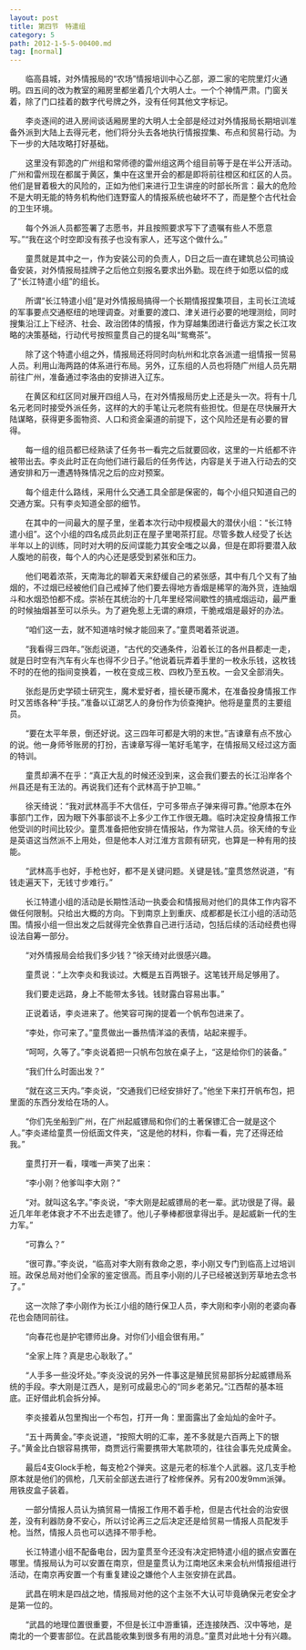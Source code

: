 ```yaml
---
layout: post
title: 第四节　特遣组
category: 5
path: 2012-1-5-5-00400.md
tag: [normal]
---
```


　　临高县城，对外情报局的“农场”情报培训中心乙部，源二家的宅院里灯火通明。四五间的改为教室的厢房里都坐着几个大明人士。一个个神情严肃。门窗关着，除了门口挂着的数字代号牌之外，没有任何其他文字标记。

　　李炎逐间的进入房间谈话厢房里的大明人士全部是经过对外情报局长期培训准备外派到大陆上去得元老，他们将分头去各地执行情报捏集、布点和贸易行动。为下一步的大陆攻略打好基础。

　　这里没有郭逸的广州组和常师德的雷州组这两个组目前等于是在半公开活动。广州和雷州现在都属于黄区，集中在这里开会的都是即将前往橙区和红区的人员。他们是冒着极大的风险的，正如为他们来进行卫生讲座的时部长所言：最大的危险不是大明无能的特务机构他们连野蛮人的情报系统也破坏不了，而是整个古代社会的卫生环境。

　　每个外派人员都签署了志愿书，并且按照要求写下了遗嘱有些人不愿意写。”“我在这个时空即没有孩子也没有家人，还写这个做什么。”

　　童贯就是其中之一，作为安装公司的负责人，D日之后一直在建筑总公司搞设备安装，对外情报局挂牌子之后他立刻报名要求出外勤。现在终于如愿以偿的成了“长江特遣小组”的组长。

　　所谓“长江特遣小组”是对外情报局搞得一个长期情报捏集项目，主司长江流域的军事要点交通枢纽的地理调查。对重要的渡口、津关进行必要的地理测绘，同时搜集沿江上下经济、社会、政治团体的情报，作为穿越集团进行备远方案之长江攻略的决策基础，行动代号按照童贯自己的提名叫“鸳鸯茶”。

　　除了这个特遣小组之外，情报局还将同时向杭州和北京各派遣一组情报一贸易人员。利用山海两路的体系进行布局。另外，辽东组的人员也将随广州组人员先期前往广州，准备通过李洛由的安排进入辽东。

　　在黄区和红区同对展开四组人马，在对外情报局历史上还是头一次。将有十几名元老同时接受外派任务，这样的大的手笔让元老院有些担忱。但是在尽快展开大陆谋略，获得更多面物资、人口和资金渠道的前提下，这个风险还是有必要的冒得。

　　每一组的组员都已经熟读了任务书一看完之后就要回收，这里的一片纸都不许被带出去。李炎此时正在向他们进行最后的任务传达，内容是关于进入行动去的交通安排和万一遭遇特殊情况之后的应对预案。

　　每个组走什么路线，采用什么交通工具全部是保密的，每个小组只知道自己的交通方案。只有李炎知道全部的细节。

　　在其中的一间最大的屋子里，坐着本次行动中规模最大的潜伏小组：“长江特遣小组”。这个小组的四名成员此刻正在屋子里喝茶打屁。尽管多数人经受了长达半年以上的训练，同时对大明的反间谍能力其安全嗤之以鼻，但是在即将要潜入敌人腹地的前夜，每个人的内心还是感受到紧张和压力。

　　他们喝着浓茶，天南海北的聊着天来舒缓自己的紧张感，其中有几个又有了抽烟的，不过烟已经被他们自己戒掉了他们要去得地方香烟是稀罕的海外货，连抽烟斗和水烟恐怕都不成。崇祯在其统治的十几年里经常间歇性的搞戒烟运动，最严重的时候抽烟甚至可以杀头。为了避免惹上无谓的麻烦，干脆戒烟是最好的办法。

　　“咱们这一去，就不知道啥时候才能回来了。”童贯喝着茶说道。

　　“我看得三四年。”张彪说道，“古代的交通条件，沿着长江的各州县都走一走，就是日时空有汽车有火车也得不少日子。”他说着玩弄着手里的一枚永乐钱，这枚钱不时的在他的指间变换着，一枚在变成三枚、四枚乃至五枚。一会又全部消失。

　　张彪是历史学硕士研究生，魔术爱好者，擅长硬币魔术，在准备投身情报工作时又苦练各种“手技。”准备以讧湖艺人的身份作为侦查掩护。他将是童贯的主要组员。

　　“要在太平年景，倒还好说。这三四年可都是大明的末世。”吉谏章有点不放心的说。他一身师爷账房的打扮，吉谏章写得一笔好毛笔字，在情报局又经过这方面的特训。

　　童贯却满不在乎：“真正大乱的时候还没到来，这会我们要去的长江沿岸各个州县还是有王法的。再说我们还有个武林高于护卫嘛。”

　　徐天绮说：“我对武林高手不大信任，宁可多带点子弹来得可靠。”他原本在外事部门工作，因为眼下外事部谈不上多少工作工作很无趣。临时决定投身情报工作他受训的时间比较少。童贯准备把他安排在情报站，作为常驻人员。徐天绮的专业是英语这当然派不上用处，但是他本人对江淮方言颇有研究，也算是一种有用的技能。

　　“武林高手也好，手枪也好，都不是关键问题。关键是钱。”童贯悠然说道，“有钱走遍天下，无钱寸步难行。”

　　长江特遣小组的活动是长期性活动一执委会和情报局对他们的具体工作内容不做任何限制。只给出大概的方向。下到南京上到重庆、成都都是长江小组的活动范围。情报小组一但出发之后就得完全依靠自己进行活动，包括后续的活动经费也得设法自筹一部分。

　　“对外情报局会给我们多少钱？”徐天绮对此很感兴趣。

　　童贯说：“上次李炎和我谈过。大概是五百两银子。这笔钱开局足够用了。

　　我们要走远路，身上不能带太多钱。钱财露白容易出事。”

　　正说着话，李炎进来了。他笑容可掬的提着一个帆布包进来了。

　　“李处，你可来了。”童贯做出一番热情洋溢的表情，站起来握手。

　　“呵呵，久等了。”李炎说着把一只帆布包放在桌子上，“这是给你们的装备。”

　　“我们什么时面出发？”

　　“就在这三天内。”李炎说，“交通我们已经安排好了。”他坐下来打开帆布包，把里面的东西分发给在场的人。

　　“你们先坐船到广州，在广州起威镖局和你们的土著保镖汇合一就是这个人。”李炎递给童贯一份纸面文件夹，“这是他的材料，你看一看，完了还得还给我。”

　　童贯打开一看，噗嗤一声笑了出来：

　　“李小刚？他爹叫李大刚？”

　　“对。就叫这名字。”李炎说，“李大刚是起威镖局的老一辈。武功很是了得。最近几年年老体衰才不不出去走镖了。他儿子拳棒都很拿得出手。是起威新一代的生力军。”

　　“可靠么？”

　　“很可靠。”李炎说，“临高对李大刚有救命之恩，李小刚又专门到临高上过培训班。政保总局对他们全家的鉴定很高。而且李小刚的儿子已经被送到芳草地去念书了。”

　　这一次除了李小刚作为长江小组的随行保卫人员，李大刚和李小刚的老婆向春花也会随同前往。

　　“向春花也是护宅镖师出身。对你们小组会很有用。”

　　“全家上阵？真是忠心耿耿了。”

　　“人手多一些没坏处。”李炎没说的另外一件事这是殖民贸易部拆分起威镖局系统的手段。李大刚是江西人，是别可成最忠心的“同乡老弟兄。”江西帮的基本班底。正好借此机会拆分掉。

　　李炎接着从包里掏出一个布包，打开一角：里面露出了金灿灿的金叶子。

　　“五十两黄金。”李炎说道，“按照大明的汇率，差不多就是六百两上下的银子。”黄金比白银容易携带，商贾远行需要携带大笔款项的，往往会事先兑成黄金。

　　最后4支Glock手枪，每支枪2个弹夹。这是元老的标准个人武器。这几支手枪原本就是他们的佩枪，几天前全部送去进行了栓修保养。另有200发9mm派弹。用铁皮盒子装着。

　　一部分情报人员认为搞贸易一情报工作用不着手枪，但是古代社会的治安很差，没有利器防身不安心，所以讨论再三之后决定还是给贸易一情报人员配发手枪。当然，情报人员也可以选择不带手枪。

　　长江特遣小组不配备电台，因为童贯至今还没有决定把特遣小组的据点安置在哪里。情报局认为可以安置在南京，但是童贯认为江南地区未来会杭州情报组进行活动，在南京再安置一个有重复建设之嫌他个人主张安排在武昌。

　　武昌在明末是四战之地，情报局对他的这个主张不大认可毕竟确保元老安全才是第一位的。

　　“武昌的地理位置很重要，不但是长江中游重镇，还连接陕西、汉中等地，是南北的一个要害部位。在武昌能收集到很多有用的消息。”童贯对此地十分有兴趣。